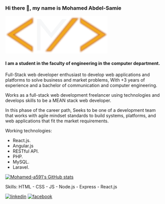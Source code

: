 ### Hi there 👋, my name is Mohamed Abdel-Samie
<img src="https://github.com/Mohamed-a591/Mohamed-a591/blob/main/Master.png" />  

#### I am a student in the faculty of engineering in the computer department. 

Full-Stack web developer enthusiast to develop web applications and platforms to solve business and market problems, With +3 years of experience and a bachelor of communication and computer engineering. 

Works as a full-stack web development freelancer using technologies and develops skills to be a MEAN stack web developer.

In this phase of the career path, Seeks to be one of a development team that works with agile mindset standards to build systems, platforms, and web applications that fit the market requirements.

Working technologies: 
- React.js.
- Angular.js
- RESTful API.
- PHP.
- MySQL.
- Laravel.

[![Mohamed-a591's GitHub stats](https://github-readme-stats.vercel.app/api?username=mo-abdel-samie)](https://github.com/anuraghazra/github-readme-stats)

<!-- [![Top Langs](https://github-readme-stats.vercel.app/api/top-langs/?username=Mohamed-a591&layout=compact)](https://github.com/anuraghazra/github-readme-stats)
 -->


Skills: HTML - CSS - JS - Node.js - Express - React.js

<!-- - 🔭 I’m currently working on this page. 
 -->

[<img src='https://cdn.jsdelivr.net/npm/simple-icons@3.0.1/icons/linkedin.svg' alt='linkedin' height='40'>](https://www.linkedin.com/in/https://www.linkedin.com/in/mo-abdel-samie//)  [<img src='https://cdn.jsdelivr.net/npm/simple-icons@3.0.1/icons/facebook.svg' alt='facebook' height='40'>](https://www.facebook.com/https://www.facebook.com/profile.php?id=100003163896772)  




<!--
**mo-abdel-samie/mo-abdel-samie** is a ✨ _special_ ✨ repository because its `README.md` (this file) appears on your GitHub profile.

Here are some ideas to get you started:

- 🔭 I’m currently working on ...
- 🌱 I’m currently learning ...
- 👯 I’m looking to collaborate on ...
- 🤔 I’m looking for help with ...
- 💬 Ask me about ...
- 📫 How to reach me: ...
- 😄 Pronouns: ...
- ⚡ Fun fact: ...
-->
